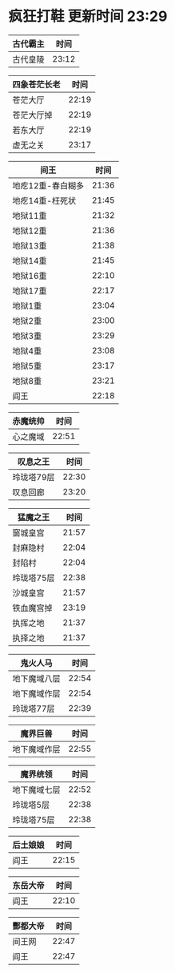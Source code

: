 # 疯狂打鞋 更新时间 23:29

| 古代霸主   | 时间    |
|--------|-------|
| 古代皇陵 | 23:12 |

| 四象苍茫长老   | 时间    |
|--------|-------|
| 苍茫大厅 | 22:19 |
| 苍茫大厅掉 | 22:19 |
| 若东大厅 | 22:19 |
| 虚无之关 | 23:17 |

| 间王   | 时间    |
|--------|-------|
| 地疙12重-春白糊多 | 21:36 |
| 地疙14重-枉死状 | 21:45 |
| 地狱11重 | 21:32 |
| 地狱12重 | 21:36 |
| 地狱13重 | 21:38 |
| 地狱14重 | 21:45 |
| 地狱16重 | 22:10 |
| 地狱17重 | 22:17 |
| 地狱1重 | 23:04 |
| 地狱2重 | 23:00 |
| 地狱3重 | 23:29 |
| 地狱4重 | 23:08 |
| 地狱5重 | 23:17 |
| 地狱8重 | 23:21 |
| 阎王 | 22:18 |

| 赤魔统帅   | 时间    |
|--------|-------|
| 心之魔域 | 22:51 |

| 叹息之王   | 时间    |
|--------|-------|
| 玲珑塔79层 | 22:30 |
| 叹息回廊 | 23:20 |

| 猛魔之王   | 时间    |
|--------|-------|
| 窗城皇宫 | 21:57 |
| 封麻隐村 | 22:04 |
| 封陷村 | 22:04 |
| 玲珑塔75层 | 22:38 |
| 沙城皇宫 | 21:57 |
| 铁血魔宫掉 | 23:19 |
| 执挥之地 | 21:37 |
| 执择之地 | 21:37 |

| 鬼火人马   | 时间    |
|--------|-------|
| 地下魔域八层 | 22:54 |
| 地下魔域作层 | 22:54 |
| 玲珑塔77层 | 22:39 |

| 魔界巨兽   | 时间    |
|--------|-------|
| 地下魔域作层 | 22:55 |

| 魔界统领   | 时间    |
|--------|-------|
| 地下魔域七层 | 22:52 |
| 玲珑塔5层 | 22:38 |
| 玲珑塔75层 | 22:38 |

| 后土娘娘   | 时间    |
|--------|-------|
| 阎王 | 22:15 |

| 东岳大帝   | 时间    |
|--------|-------|
| 阎王 | 22:10 |

| 酆都大帝   | 时间    |
|--------|-------|
| 间王网 | 22:47 |
| 阎王 | 22:47 |